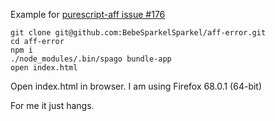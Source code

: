 Example for [purescript-aff issue #176](https://github.com/purescript-contrib/purescript-aff/issues/176)

```shell
git clone git@github.com:BebeSparkelSparkel/aff-error.git
cd aff-error
npm i
./node_modules/.bin/spago bundle-app
open index.html
```

Open index.html in browser. I am using Firefox 68.0.1 (64-bit)

For me it just hangs.

